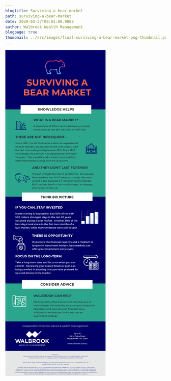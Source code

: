 ```yaml
---
blogtitle: Surviving a bear market
path: surviving-a-bear-market
date: 2020-03-27T09:01:00.000Z
author: Walbrook Wealth Management
blogpage: true
thumbnail: ../src/images/final-surviving-a-bear-market-png-thumbnail.png
---
```



![surviving bear market](../src/images/final-surviving-a-bear-market-png.png "surviving bear market")
